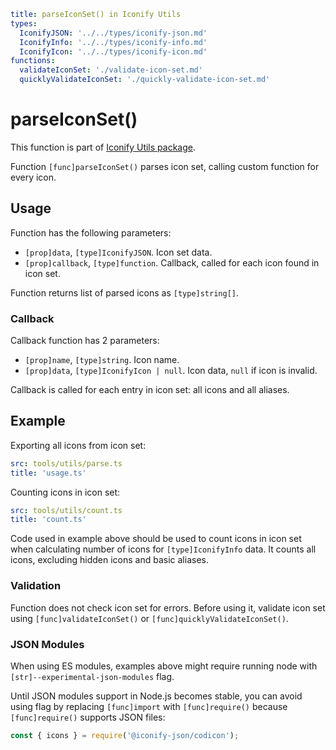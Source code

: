 ```yaml
title: parseIconSet() in Iconify Utils
types:
  IconifyJSON: '../../types/iconify-json.md'
  IconifyInfo: '../../types/iconify-info.md'
  IconifyIcon: '../../types/iconify-icon.md'
functions:
  validateIconSet: './validate-icon-set.md'
  quicklyValidateIconSet: './quickly-validate-icon-set.md'
```

# parseIconSet()

This function is part of [Iconify Utils package](./index.md).

Function `[func]parseIconSet()` parses icon set, calling custom function for every icon.

## Usage

Function has the following parameters:

- `[prop]data`, `[type]IconifyJSON`. Icon set data.
- `[prop]callback`, `[type]function`. Callback, called for each icon found in icon set.

Function returns list of parsed icons as `[type]string[]`.

### Callback

Callback function has 2 parameters:

- `[prop]name`, `[type]string`. Icon name.
- `[prop]data`, `[type]IconifyIcon | null`. Icon data, `null` if icon is invalid.

Callback is called for each entry in icon set: all icons and all aliases.

## Example

Exporting all icons from icon set:

```yaml
src: tools/utils/parse.ts
title: 'usage.ts'
```

Counting icons in icon set:

```yaml
src: tools/utils/count.ts
title: 'count.ts'
```

Code used in example above should be used to count icons in icon set when calculating number of icons for `[type]IconifyInfo` data. It counts all icons, excluding hidden icons and basic aliases.

### Validation

Function does not check icon set for errors. Before using it, validate icon set using `[func]validateIconSet()` or `[func]quicklyValidateIconSet()`.

### JSON Modules

When using ES modules, examples above might require running node with `[str]--experimental-json-modules` flag.

Until JSON modules support in Node.js becomes stable, you can avoid using flag by replacing `[func]import` with `[func]require()` because `[func]require()` supports JSON files:

```js
const { icons } = require('@iconify-json/codicon');
```
